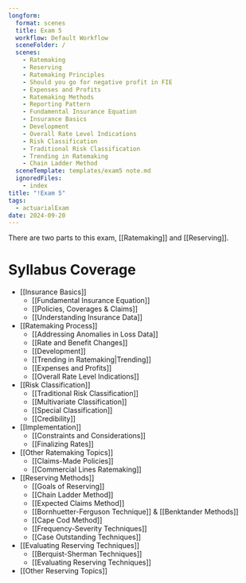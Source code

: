 ```yaml
---
longform:
  format: scenes
  title: Exam 5
  workflow: Default Workflow
  sceneFolder: /
  scenes:
    - Ratemaking
    - Reserving
    - Ratemaking Principles
    - Should you go for negative profit in FIE
    - Expenses and Profits
    - Ratemaking Methods
    - Reporting Pattern
    - Fundamental Insurance Equation
    - Insurance Basics
    - Development
    - Overall Rate Level Indications
    - Risk Classification
    - Traditional Risk Classification
    - Trending in Ratemaking
    - Chain Ladder Method
  sceneTemplate: templates/exam5 note.md
  ignoredFiles:
    - index
title: "!Exam 5"
tags:
  - actuarialExam
date: 2024-09-20
---
```

There are two parts to this exam, [[Ratemaking]] and [[Reserving]].

# Syllabus Coverage

- [[Insurance Basics]]
	- [[Fundamental Insurance Equation]]
	- [[Policies, Coverages & Claims]]
	- [[Understanding Insurance Data]]
- [[Ratemaking Process]]
	- [[Addressing Anomalies in Loss Data]]
	- [[Rate and Benefit Changes]]
	- [[Development]]
	- [[Trending in Ratemaking|Trending]]
	- [[Expenses and Profits]]
	- [[Overall Rate Level Indications]]
- [[Risk Classification]]
	- [[Traditional Risk Classification]]
	- [[Multivariate Classification]]
	- [[Special Classification]]
	- [[Credibility]]
- [[Implementation]]
	- [[Constraints and Considerations]]
	- [[Finalizing Rates]]
- [[Other Ratemaking Topics]]
	- [[Claims-Made Policies]]
	- [[Commercial Lines Ratemaking]]
- [[Reserving Methods]]
	- [[Goals of Reserving]]
	- [[Chain Ladder Method]]
	- [[Expected Claims Method]]
	- [[Bornhuetter-Ferguson Technique]] & [[Benktander Methods]]
	- [[Cape Cod Method]]
	- [[Frequency-Severity Techniques]]
	- [[Case Outstanding Techniques]]
- [[Evaluating Reserving Techniques]]
	- [[Berquist-Sherman Techniques]]
	- [[Evaluating Reserving Techniques]]
- [[Other Reserving Topics]]
